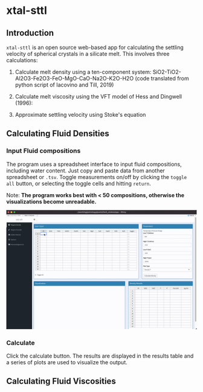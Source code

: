 # xtal-sttl

## Introduction
`xtal-sttl` is an open source web-based app for calculating the settling velocity of spherical crystals in a silicate melt. This involves three calculations:

1. Calculate melt density using a ten-component system: SiO2-TiO2-Al2O3-Fe2O3-FeO-MgO-CaO-Na2O-K2O-H2O (code translated from python script of Iacovino and Till, 2019)

2. Calculate melt viscosity using the VFT model of Hess and Dingwell (1996):

3. Approximate settling velocity using Stoke's equation

## Calculating Fluid Densities

### Input Fluid compositions

The program uses a spreadsheet interface to input fluid compositions, including water content. Just copy and paste data from another spreadsheet or `.tsv`. Toggle measurements on/off by clicking the `toggle all` button, or selecting the toggle cells and hitting `return`.

Note: **The program works best with < 50 compositions, otherwise the visualizations become unreadable.**

![](assets/images/demo-table.gif)

### Calculate

Click the calculate button. The results are displayed in the results table and a series of plots are used to visualize the output.


## Calculating Fluid Viscosities

